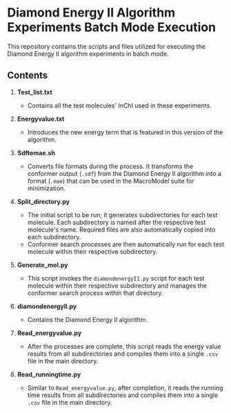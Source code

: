 # Diamond Energy II Algorithm Experiments Batch Mode Execution

This repository contains the scripts and files utilized for executing the Diamond Energy II algorithm experiments in batch mode.

## Contents

1. **Test_list.txt**
   - Contains all the test molecules' InChI used in these experiments.

2. **Energyvalue.txt**
   - Introduces the new energy term that is featured in this version of the algorithm.

3. **Sdftomae.sh**
   - Converts file formats during the process. It transforms the conformer output (`.sdf`) from the Diamond Energy II algorithm into a format (``.mae``) that can be used in the MacroModel suite for minimization.

4. **Split_directory.py**
   - The initial script to be run; it generates subdirectories for each test molecule. Each subdirectory is named after the respective test molecule's name. Required files are also automatically copied into each subdirectory. 
   - Conformer search processes are then automatically run for each test molecule within their respective subdirectory.

5. **Generate_mol.py**
   - This script invokes the `diamondenergyII.py` script for each test molecule within their respective subdirectory and manages the conformer search process within that directory.

6. **diamondenergyII.py**
   - Contains the Diamond Energy II algorithm.

7. **Read_energyvalue.py**
   - After the processes are complete, this script reads the energy value results from all subdirectories and compiles them into a single `.csv` file in the main directory.

8. **Read_runningtime.py**
   - Similar to `Read_energyvalue.py`, after completion, it reads the running time results from all subdirectories and compiles them into a single `.csv` file in the main directory.

